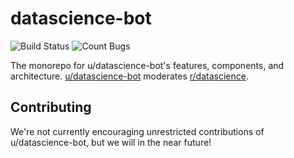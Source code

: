# datascience-bot

![Build Status](https://img.shields.io/travis/com/datascience-bot/datascience-bot/master)
![Count Bugs](https://img.shields.io/github/issues/datascience-bot/datascience-bot/bug)
<!-- ![Last Deployment](https://img.shields.io/github/last-commit/datascience-bot/datascience-bot/master?label=last%20deployment) -->

The monorepo for u/datascience-bot's features, components, and architecture. [u/datascience-bot](https://reddit.com/user/datascience-bot) moderates [r/datascience](https://reddit.com/r/datascience).

## Contributing

We're not currently encouraging unrestricted contributions of u/datascience-bot, but we will in the near future!
